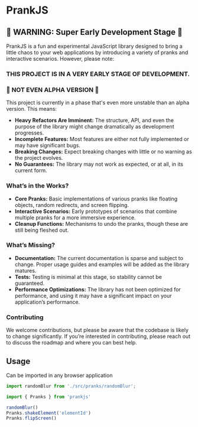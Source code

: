 # PrankJS

## 🚧 **WARNING: Super Early Development Stage** 🚧

PrankJS is a fun and experimental JavaScript library designed to bring a little chaos to your web applications by introducing a variety of pranks and interactive scenarios. However, please note:

### **THIS PROJECT IS IN A VERY EARLY STAGE OF DEVELOPMENT.**

### 🚨 **NOT EVEN ALPHA VERSION** 🚨

This project is currently in a phase that's even more unstable than an alpha version. This means:

- **Heavy Refactors Are Imminent:** The structure, API, and even the purpose of the library might change dramatically as development progresses.
- **Incomplete Features:** Most features are either not fully implemented or may have significant bugs.
- **Breaking Changes:** Expect breaking changes with little or no warning as the project evolves.
- **No Guarantees:** The library may not work as expected, or at all, in its current form.

### What’s in the Works?

- **Core Pranks:** Basic implementations of various pranks like floating objects, random redirects, and screen flipping.
- **Interactive Scenarios:** Early prototypes of scenarios that combine multiple pranks for a more immersive experience.
- **Cleanup Functions:** Mechanisms to undo the pranks, though these are still being fleshed out.

### What’s Missing?

- **Documentation:** The current documentation is sparse and subject to change. Proper usage guides and examples will be added as the library matures.
- **Tests:** Testing is minimal at this stage, so stability cannot be guaranteed.
- **Performance Optimizations:** The library has not been optimized for performance, and using it may have a significant impact on your application’s performance.

### Contributing

We welcome contributions, but please be aware that the codebase is likely to change significantly. If you’re interested in contributing, please reach out to discuss the roadmap and where you can best help.


## Usage

Can be imported in any browser application

``` Typescript
import randomBlur from './src/pranks/randomBlur';

import { Pranks } from 'prankjs'

randomBlur()
Pranks.shakeElement('elementId')
Pranks.flipScreen()
```